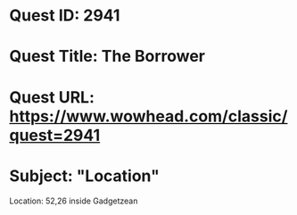 # Quest ID: 2941
# Quest Title: The Borrower
# Quest URL: https://www.wowhead.com/classic/quest=2941
# Subject: "Location"
Location: 52,26 inside Gadgetzean